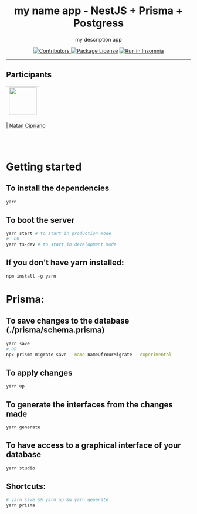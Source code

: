 <h1 align="center">
my name app - NestJS + Prisma + Postgress
</h1>

<p align="center">my description app</p>

<p align="center">
  <a href="https://github.com/cipriano98/curriculo/graphs/contributors">
    <img src="https://img.shields.io/github/contributors/rocketseat/youtube-challenge-nestjs-graphql?color=%237159c1&logoColor=%237159c1&style=flat" alt="Contributors">
  </a>
  <a href="https://opensource.org/licenses/MIT"><img src="https://img.shields.io/npm/l/@nestjs/core.svg" alt="Package License" /></a>
  <!-- <a href="https://paypal.me/kamilmysliwiec"><img src="https://img.shields.io/badge/Donate-PayPal-dc3d53.svg"/></a> -->
  <a href="https://insomnia.rest/run/?uri=https%3A%2F%2Fraw.githubusercontent.com%2Fcipriano98%2Fcurriculo%2Fmaster%2Finsominia.json" target="_blank"><img src="https://insomnia.rest/images/run.svg" alt="Run in Insomnia"></a>
</p>

<hr>

## Participants

| [<img src="https://avatars2.githubusercontent.com/u/56701750?s=400&v=4" width="75px;"/>](https://github.com/cipriano98) |
| :------------------------------------------------------------------------------------------------------------------------: |


| [Natan Cipriano](https://github.com/cipriano98)

<br>
<br>

# Getting started
## To install the dependencies
```bash
yarn
```

## To boot the server
```bash
yarn start # to start in production mode
#  OR
yarn ts-dev # to start in development mode

```

## If you don't have yarn installed:
```
npm install -g yarn
```

# Prisma:

## To save changes to the database (./prisma/schema.prisma) 
```bash
yarn save
# OR
npx prisma migrate save --name nameOfYourMigrate --experimental
```

## To apply changes
```bash
yarn up
```

## To generate the interfaces from the changes made
```bash
yarn generate
```

## To have access to a graphical interface of your database
```bash
yarn studio
```

## Shortcuts:
```bash
# yarn save && yarn up && yarn generate
yarn prisma
```
